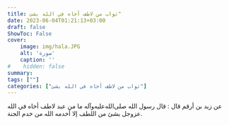 ```yaml
---
title: ثواب من لاطف أخاه في الله بشئ"
date: 2023-06-04T01:21:13+03:00
draft: false
ShowToc: False
cover:
    image: img/hala.JPG
    alt: 'صورة'
    caption: ''
#    hidden: false
summary: 
tags: [""]
categories: ["ثواب من لاطف أخاه في الله بشئ"]
---
```

عن زيد بن أرقم قال : قال رسول الله صلى‌الله‌عليه‌وآله ما من عبد لاطف أخاه
في الله عزوجل بشئ من اللطف إلا أخدمه الله من خدم الجنة.

